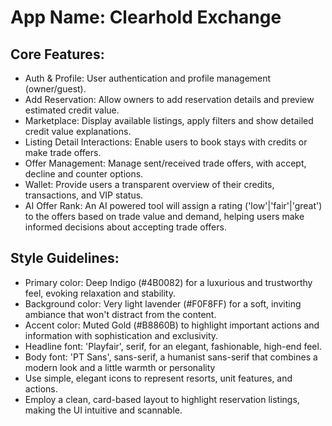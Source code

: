 # **App Name**: Clearhold Exchange

## Core Features:

- Auth & Profile: User authentication and profile management (owner/guest).
- Add Reservation: Allow owners to add reservation details and preview estimated credit value.
- Marketplace: Display available listings, apply filters and show detailed credit value explanations.
- Listing Detail Interactions: Enable users to book stays with credits or make trade offers.
- Offer Management: Manage sent/received trade offers, with accept, decline and counter options.
- Wallet: Provide users a transparent overview of their credits, transactions, and VIP status.
- AI Offer Rank: An AI powered tool will assign a rating ('low'|'fair'|'great') to the offers based on trade value and demand, helping users make informed decisions about accepting trade offers.

## Style Guidelines:

- Primary color: Deep Indigo (#4B0082) for a luxurious and trustworthy feel, evoking relaxation and stability.
- Background color: Very light lavender (#F0F8FF) for a soft, inviting ambiance that won't distract from the content.
- Accent color: Muted Gold (#B8860B) to highlight important actions and information with sophistication and exclusivity.
- Headline font: 'Playfair', serif, for an elegant, fashionable, high-end feel.
- Body font: 'PT Sans', sans-serif, a humanist sans-serif that combines a modern look and a little warmth or personality
- Use simple, elegant icons to represent resorts, unit features, and actions.
- Employ a clean, card-based layout to highlight reservation listings, making the UI intuitive and scannable.